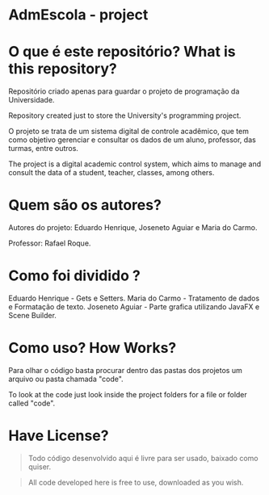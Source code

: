 # AdmEscola - project

# O que é este repositório? What is this repository?


Repositório criado apenas para guardar o projeto de programação da Universidade.

Repository created just to store the University's programming project.

O projeto se trata de um sistema digital de controle acadêmico, que tem como objetivo gerenciar e consultar os dados de um aluno, professor, das turmas, entre outros.

The project is a digital academic control system, which aims to manage and consult the data of a student, teacher, classes, among others.

# Quem são os autores?
Autores do projeto: Eduardo Henrique, Joseneto Aguiar e Maria do Carmo.

Professor: Rafael Roque.

# Como foi dividido ?

Eduardo Henrique - Gets e Setters.
Maria do Carmo - Tratamento de dados e Formatação de texto.
Joseneto Aguiar - Parte grafica utilizando JavaFX e Scene Builder.

# Como uso? How Works?


Para olhar o código basta procurar dentro das pastas dos projetos um arquivo ou pasta chamada "code".

To look at the code just look inside the project folders for a file or folder called "code".

# Have License?

> Todo código desenvolvido aqui é livre para ser usado, baixado como quiser.



> All code developed here is free to use, downloaded as you wish.
